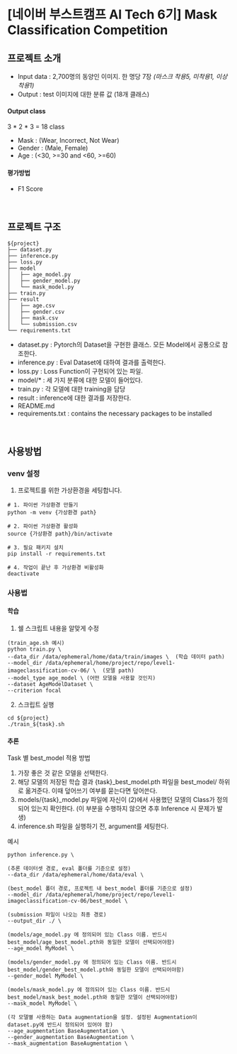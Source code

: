 # [네이버 부스트캠프 AI Tech 6기] Mask Classification Competition

## 프로젝트 소개

- Input data : 2,700명의 동양인 이미지. 한 명당 7장 _(마스크 착용*5, 미착용*1, 이상 착용1)_
- Output : test 이미지에 대한 분류 값 (18개 클래스)
  
#### Output class
3 * 2 * 3 = 18 class
- Mask : (Wear, Incorrect, Not Wear)
- Gender : (Male, Female)
- Age : (<30, >=30 and <60, >=60)
  

  
#### 평가방법
- F1 Score

<br>

## 프로젝트 구조

```
${project}
├── dataset.py
├── inference.py
├── loss.py
├── model
│   ├── age_model.py
│   ├── gender_model.py
│   └── mask_model.py
├── train.py
├── result
│   ├── age.csv
│   ├── gender.csv
│   ├── mask.csv
│   └── submission.csv
└── requirements.txt
```

- dataset.py : Pytorch의 Dataset을 구현한 클래스. 모든 Model에서 공통으로 참조한다.
- inference.py : Eval Dataset에 대하여 결과를 출력한다.
- loss.py : Loss Function이 구현되어 있는 파일.
- model/* : 세 가지 분류에 대한 모델이 들어있다.
- train.py : 각 모델에 대한 training을 담당
- result : inference에 대한 결과를 저장한다.
- README.md
- requirements.txt : contains the necessary packages to be installed


<br>


## 사용방법

### venv 설정

1. 프로젝트를 위한 가상환경을 세팅합니다.

```
# 1. 파이썬 가상환경 만들기
python -m venv {가상환경 path}

# 2. 파이썬 가상환경 활성화
source {가상환경 path}/bin/activate

# 3. 필요 패키지 설치
pip install -r requirements.txt

# 4. 작업이 끝난 후 가상환경 비활성화
deactivate
```

### 사용법

#### 학습

1. 쉘 스크립트 내용을 알맞게 수정 
```
(train_age.sh 예시)
python train.py \
--data_dir /data/ephemeral/home/data/train/images \  (학습 데이터 path)
--model_dir /data/ephemeral/home/project/repo/level1-imageclassification-cv-06/ \  (모델 path)
--model_type age_model \ (어떤 모델을 사용할 것인지)
--dataset AgeModelDataset \
--criterion focal
```
2. 스크립트 실행
```
cd ${project}
./train_${task}.sh
```

#### 추론

Task 별 best_model 적용 방법

1. 가장 좋은 것 같은 모델을 선택한다.
2. 해당 모델의 저장된 학습 결과 {task}_best_model.pth 파일을 best_model/ 하위로 옮겨준다. 이때 덮어쓰기 여부를 묻는다면 덮어쓴다.
3. models/{task}_model.py 파일에 자신이 (2)에서 사용했던 모델의 Class가 정의되어 있는지 확인한다. (이 부분을 수행하지 않으면 추후 Inference 시 문제가 발생)
4. inference.sh 파일을 실행하기 전, argument를 세팅한다.


예시
```
python inference.py \

(추론 데이터셋 경로, eval 폴더를 기준으로 설정)
--data_dir /data/ephemeral/home/data/eval \

(best_model 폴더 경로, 프로젝트 내 best_model 폴더를 기준으로 설정)
--model_dir /data/ephemeral/home/project/repo/level1-imageclassification-cv-06/best_model \

(submission 파일이 나오는 최종 경로)
--output_dir ./ \ 

(models/age_model.py 에 정의되어 있는 Class 이름. 반드시 best_model/age_best_model.pth와 동일한 모델이 선택되어야함)
--age_model MyModel \ 

(models/gender_model.py 에 정의되어 있는 Class 이름. 반드시 best_model/gender_best_model.pth와 동일한 모델이 선택되어야함)
--gender_model MyModel \

(models/mask_model.py 에 정의되어 있는 Class 이름. 반드시 best_model/mask_best_model.pth와 동일한 모델이 선택되어야함)
--mask_model MyModel \

(각 모델별 사용하는 Data augmentation을 설정. 설정된 Augmentation이 dataset.py에 반드시 정의되어 있어야 함)
--age_augmentation BaseAugmentation \
--gender_augmentation BaseAugmentation \
--mask_augmentation BaseAugmentation \
```

